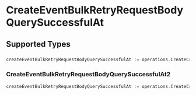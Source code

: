 # CreateEventBulkRetryRequestBodyQuerySuccessfulAt


## Supported Types

### 

```go
createEventBulkRetryRequestBodyQuerySuccessfulAt := operations.CreateCreateEventBulkRetryRequestBodyQuerySuccessfulAtDateTime(time.Time{/* values here */})
```

### CreateEventBulkRetryRequestBodyQuerySuccessfulAt2

```go
createEventBulkRetryRequestBodyQuerySuccessfulAt := operations.CreateCreateEventBulkRetryRequestBodyQuerySuccessfulAtCreateEventBulkRetryRequestBodyQuerySuccessfulAt2(operations.CreateEventBulkRetryRequestBodyQuerySuccessfulAt2{/* values here */})
```

